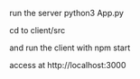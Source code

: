 run the server python3 App.py 

cd to client/src 

and run the client with npm start 

access at http://localhost:3000 
